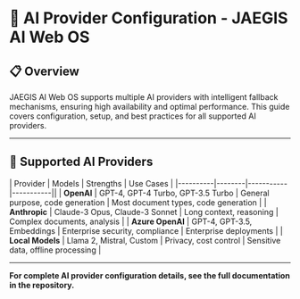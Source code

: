 # 🤖 AI Provider Configuration - JAEGIS AI Web OS

## 📋 **Overview**

JAEGIS AI Web OS supports multiple AI providers with intelligent fallback mechanisms, ensuring high availability and optimal performance. This guide covers configuration, setup, and best practices for all supported AI providers.

---

## 🚀 **Supported AI Providers**

| Provider | Models | Strengths | Use Cases |
|----------|--------|-----------|-----------||
| **OpenAI** | GPT-4, GPT-4 Turbo, GPT-3.5 Turbo | General purpose, code generation | Most document types, code generation |
| **Anthropic** | Claude-3 Opus, Claude-3 Sonnet | Long context, reasoning | Complex documents, analysis |
| **Azure OpenAI** | GPT-4, GPT-3.5, Embeddings | Enterprise security, compliance | Enterprise deployments |
| **Local Models** | Llama 2, Mistral, Custom | Privacy, cost control | Sensitive data, offline processing |

---

**For complete AI provider configuration details, see the full documentation in the repository.**